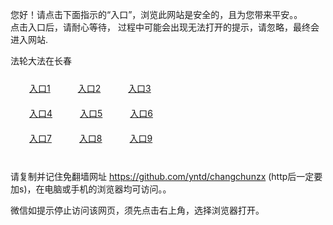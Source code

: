您好！请点击下面指示的“入口”，浏览此网站是安全的，且为您带来平安。。 <br/>
点击入口后，请耐心等待， 过程中可能会出现无法打开的提示，请忽略，最终会进入网站. </br>

法轮大法在长春<br/>
<div style="padding:10px"><a style="margin:20px" target="_blank" href="https://d2vrhyxpju7q9n.cloudfront.net/2Qpsp?keuritr" id="ccLink1" rel="nofollow">入口1</a> <a target="_blank" style="margin:20px" href="https://drwtnmpilv6gf.cloudfront.net/2Qpsp?mkdukh" id="ccLink2" rel="nofollow">入口2</a> <a style="margin:20px" target="_blank" href="https://d291fhjn1b4k3c.cloudfront.net/2Qpsp?svurvnm" id="ccLink3" rel="nofollow">入口3</a></div>

<div style="padding:10px" ><a style="margin:20px" target="_blank" href="https://d2vrhyxpju7q9n.cloudfront.net/2Qpsp?keuritr" id="ccLink4" rel="nofollow">入口4</a> <a style="margin:20px" href="https://drwtnmpilv6gf.cloudfront.net/2Qpsp?mkdukh" target="_blank" id="ccLink5" rel="nofollow">入口5</a> <a style="margin:20px" href="https://d291fhjn1b4k3c.cloudfront.net/2Qpsp?svurvnm" target="_blank" id="ccLink6" rel="nofollow">入口6</a></div>

<div style="padding:10px"><a style="margin:20px" target="_blank" href="https://d2vrhyxpju7q9n.cloudfront.net/2Qpsp?keuritr" id="ccLink7" rel="nofollow">入口7</a> <a style="margin:20px" href="https://drwtnmpilv6gf.cloudfront.net/2Qpsp?mkdukh" target="_blank" id="ccLink8" rel="nofollow">入口8</a> <a style="margin:20px" target="_blank" href="https://d291fhjn1b4k3c.cloudfront.net/2Qpsp?svurvnm" id="ccLink9" rel="nofollow">入口9</a></div>

<br/>



请复制并记住免翻墙网址 https://github.com/yntd/changchunzx (http后一定要加s)，在电脑或手机的浏览器均可访问。。<br/>

微信如提示停止访问该网页，须先点击右上角，选择浏览器打开。

